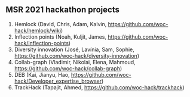 ## MSR 2021 hackathon projects

1. Hemlock (David, Chris, Adam, Kalvin, https://github.com/woc-hack/hemlock/wiki)
1. Inflection points (Noah, Kuljit, James, https://github.com/woc-hack/inflection-points)
1. Diversity innovation (José, Lavínia, Sam, Sophie, https://github.com/woc-hack/diversity-innovation)
1. Collab-graph (Vladimir, Nikolai, Elena, Mahmoud, https://github.com/woc-hack/collab-graph)
1. DEB (Kai, Jianyu, Hao, https://github.com/woc-hack/Developer_expertise_browser)
1. TrackHack (Tapajit, Ahmed, https://github.com/woc-hack/trackhack)
